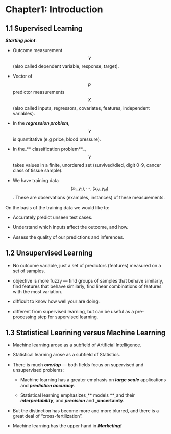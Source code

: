 # Chapter1: Introduction

## 1.1 Supervised Learning

_**Starting point**_:

* Outcome measurement $$Y$$ \(also called dependent variable, response, target\).

* Vector of $$p$$ predictor measurements $$X$$ \(also called inputs, regressors, covariates, features, independent variables\).

* In the _**regression problem**_, $$Y$$ is quantitative \(e.g price, blood pressure\).

* In the_** classification problem**_, $$Y$$ takes values in a finite, unordered set \(survived/died, digit 0-9, cancer class of tissue sample\).

* We have training data$$(x_1,y_1),\cdots , (x_N,y_N)$$. These are observations \(examples, instances\) of these measurements.

On the basis of the training data we would like to:

* Accurately predict unseen test cases.

* Understand which inputs affect the outcome, and how.

* Assess the quality of our predictions and inferences.

## 1.2  Unsupervised Learning

* No outcome variable, just a set of predictors \(features\) measured on a set of samples.

* objective is more fuzzy — find groups of samples that behave similarly, find features that behave similarly, find linear combinations of features with the most variation.

* difficult to know how well your are doing.

* different from supervised learning, but can be useful as a pre-processing step for supervised learning.

## 1.3 Statistical Learining versus Machine Learning

* Machine learning arose as a subfield of Artificial Intelligence.

* Statistical learning arose as a subfield of Statistics.

* There is much _**overlap**_ — both fields focus on supervised and unsupervised problems:

  * Machine learning has a greater emphasis on _**large scale**_ applications and _**prediction accuracy**_.

  * Statistical learning emphasizes_** models **\_and their _**interpretability**_, and _**precision**_ and _**uncertainty**.

* But the distinction has become more and more blurred, and there is a great deal of “cross-fertilization”.

* Machine learning has the upper hand in _**Marketing!**_



